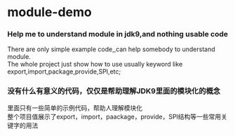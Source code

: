 # module-demo

### Help me to understand module in jdk9,and nothing usable code

There are only simple example code,,can help somebody to understand module.  
The whole project just show how to use usually keyword like export,import,package,provide,SPI,etc;

### 没有什么有意义的代码，仅仅是帮助理解JDK9里面的模块化的概念

里面只有一些简单的示例代码，帮助人理解模块化  
整个项目值展示了export，import，paackage，provide，SPI结构等一些常用关键字的用法
